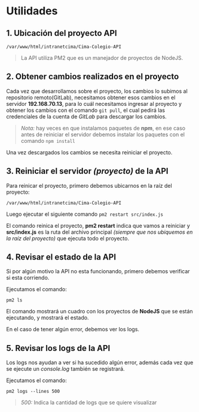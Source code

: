 # Utilidades 

##  1. Ubicación del proyecto API 

```
/var/www/html/intranetcima/Cima-Colegio-API
```
>La API utiliza PM2 que es un manejador de proyectos de NodeJS.


## 2. Obtener cambios realizados en el proyecto

Cada vez que desarrollamos sobre el proyecto, los cambios lo subimos al repositorio remoto(GitLab), necesitamos obtener esos cambios en el servidor **192.168.70.13**, para lo cuál necesitamos ingresar al proyecto y obtener los cambios con el comando ```git pull```, el cual pedirá las credenciales de la cuenta de *GitLab* para descargar los cambios. 

> *Nota:* hay veces en que instalamos paquetes de **npm**, en ese caso antes de reiniciar el servidor debemos instalar los paquetes con el comando ```npm install```

Una vez descargados los cambios se necesita reiniciar el proyecto.

## 3. Reiniciar el servidor *(proyecto)* de la API

Para reinicar el proyecto, primero debemos ubicarnos en la raíz del proyecto:

```
/var/www/html/intranetcima/Cima-Colegio-API
```
Luego ejecutar el siguiente comando ```pm2 restart src/index.js```

El comando reinica el proyecto, **pm2 restart** indica que vamos a reiniciar y **src/index.js** es la ruta del archivo principal *(siempre que nos ubiquemos en la raíz del proyecto)* que ejecuta todo el proyecto.

## 4. Revisar el estado de la API 

Si por algún motivo la API no esta funcionando, primero debemos verificar si esta corriendo.

Ejecutamos el comando:

```
pm2 ls
```

El comando mostrará un cuadro con los proyectos de **NodeJS** que se están ejecutando, y mostrará el estado.

En el caso de tener algún error, debemos ver los logs.

## 5. Revisar los logs de la API
Los logs nos ayudan a ver si ha sucedido algún error, además cada vez que se ejecute un *console.log* también se registrará.

Ejecutamos el comando:
```
pm2 logs --lines 500
```

>*500:* Indica la cantidad de logs que se quiere visualizar